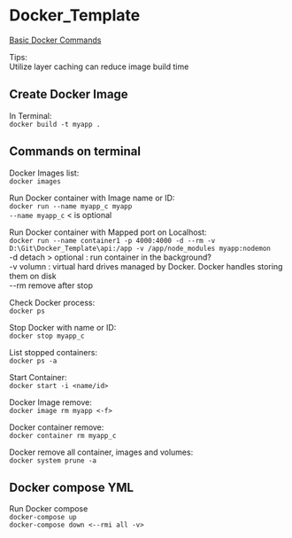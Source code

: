 # Docker_Template

[Basic Docker Commands](https://www.knowledgehut.com/blog/devops/basic-docker-commands)

Tips:<br>
Utilize layer caching can reduce image build time

## Create Docker Image

In Terminal:<br>
`docker build -t myapp . `

## Commands on terminal

Docker Images list:<br>
`docker images`

Run Docker container with Image name or ID:<br>
`docker run --name myapp_c myapp`<br>
`--name myapp_c` < is optional

Run Docker container with Mapped port on Localhost:<br>
`docker run --name container1 -p 4000:4000 -d --rm -v D:\Git\Docker_Template\api:/app -v /app/node_modules myapp:nodemon` <br>
-d detach > optional : run container in the background?<br>
-v volumn : virtual hard drives managed by Docker. Docker handles storing them on disk<br>
--rm remove after stop<br>

Check Docker process:<br>
`docker ps`

Stop Docker with name or ID:<br>
`docker stop myapp_c`

List stopped containers:<br>
`docker ps -a`

Start Container:<br>
`docker start -i <name/id>`

Docker Image remove:<br>
`docker image rm myapp <-f>`

Docker container remove:<br>
`docker container rm myapp_c`

Docker remove all container, images and volumes: <br>
`docker system prune -a`

## Docker compose YML

Run Docker compose<br>
`docker-compose up`<br>
`docker-compose down <--rmi all -v>` <br>
